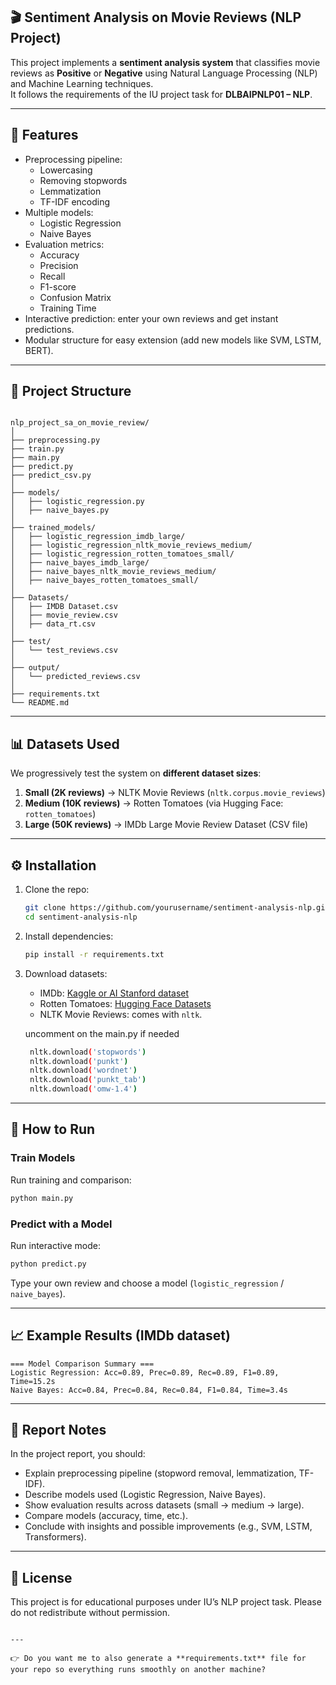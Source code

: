 ## 🎬 Sentiment Analysis on Movie Reviews (NLP Project)

This project implements a **sentiment analysis system** that classifies movie reviews as **Positive** or **Negative** using Natural Language Processing (NLP) and Machine Learning techniques.  
It follows the requirements of the IU project task for **DLBAIPNLP01 – NLP**.

---

## 🚀 Features
- Preprocessing pipeline:
  - Lowercasing
  - Removing stopwords
  - Lemmatization
  - TF-IDF encoding
- Multiple models:
  - Logistic Regression
  - Naive Bayes
- Evaluation metrics:
  - Accuracy
  - Precision
  - Recall
  - F1-score
  - Confusion Matrix
  - Training Time
- Interactive prediction: enter your own reviews and get instant predictions.
- Modular structure for easy extension (add new models like SVM, LSTM, BERT).

---

## 📂 Project Structure
```

nlp_project_sa_on_movie_review/
│
├── preprocessing.py
├── train.py
├── main.py
├── predict.py
├── predict_csv.py
│
├── models/
│   ├── logistic_regression.py
│   ├── naive_bayes.py
│
├── trained_models/
│   ├── logistic_regression_imdb_large/
│   ├── logistic_regression_nltk_movie_reviews_medium/
│   ├── logistic_regression_rotten_tomatoes_small/
│   ├── naive_bayes_imdb_large/
│   ├── naive_bayes_nltk_movie_reviews_medium/
│   ├── naive_bayes_rotten_tomatoes_small/
│
├── Datasets/
│   ├── IMDB Dataset.csv
│   ├── movie_review.csv
│   ├── data_rt.csv
│
├── test/
│   └── test_reviews.csv
│
├── output/
│   └── predicted_reviews.csv
│
├── requirements.txt
└── README.md

````

---

## 📊 Datasets Used
We progressively test the system on **different dataset sizes**:

1. **Small (2K reviews)** → NLTK Movie Reviews (`nltk.corpus.movie_reviews`)  
2. **Medium (10K reviews)** → Rotten Tomatoes (via Hugging Face: `rotten_tomatoes`)  
3. **Large (50K reviews)** → IMDb Large Movie Review Dataset (CSV file)  

---

## ⚙️ Installation

1. Clone the repo:
   ```bash
   git clone https://github.com/yourusername/sentiment-analysis-nlp.git
   cd sentiment-analysis-nlp
    ```

2. Install dependencies:

   ```bash
   pip install -r requirements.txt
   ```

3. Download datasets:

   * IMDb: [Kaggle or AI Stanford dataset](https://ai.stanford.edu/~amaas/data/sentiment/)
   * Rotten Tomatoes: [Hugging Face Datasets](https://huggingface.co/datasets/rotten_tomatoes)
   * NLTK Movie Reviews: comes with `nltk`.

   uncomment on the main.py if needed
   ```bash
    nltk.download('stopwords')
    nltk.download('punkt')
    nltk.download('wordnet')
    nltk.download('punkt_tab')
    nltk.download('omw-1.4')
   ```
---

## 🏃 How to Run

### Train Models

Run training and comparison:

```bash
python main.py
```

### Predict with a Model

Run interactive mode:

```bash
python predict.py
```

Type your own review and choose a model (`logistic_regression` / `naive_bayes`).

---

## 📈 Example Results (IMDb dataset)

```
=== Model Comparison Summary ===
Logistic Regression: Acc=0.89, Prec=0.89, Rec=0.89, F1=0.89, Time=15.2s
Naive Bayes: Acc=0.84, Prec=0.84, Rec=0.84, F1=0.84, Time=3.4s
```

---

## 📝 Report Notes

In the project report, you should:

* Explain preprocessing pipeline (stopword removal, lemmatization, TF-IDF).
* Describe models used (Logistic Regression, Naive Bayes).
* Show evaluation results across datasets (small → medium → large).
* Compare models (accuracy, time, etc.).
* Conclude with insights and possible improvements (e.g., SVM, LSTM, Transformers).

---

## 📜 License

This project is for educational purposes under IU’s NLP project task. Please do not redistribute without permission.

```

---

👉 Do you want me to also generate a **requirements.txt** file for your repo so everything runs smoothly on another machine?
```
